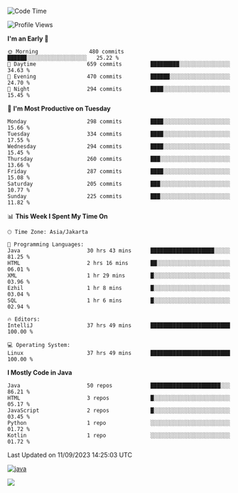 <!--START_SECTION:waka-->
![Code Time](http://img.shields.io/badge/Code%20Time-2%2C243%20hrs%2034%20mins-blue)

![Profile Views](http://img.shields.io/badge/Profile%20Views-97-blue)

**I'm an Early 🐤** 

```text
🌞 Morning                480 commits         ██████░░░░░░░░░░░░░░░░░░░   25.22 % 
🌆 Daytime                659 commits         █████████░░░░░░░░░░░░░░░░   34.63 % 
🌃 Evening                470 commits         ██████░░░░░░░░░░░░░░░░░░░   24.70 % 
🌙 Night                  294 commits         ████░░░░░░░░░░░░░░░░░░░░░   15.45 % 
```
📅 **I'm Most Productive on Tuesday** 

```text
Monday                   298 commits         ████░░░░░░░░░░░░░░░░░░░░░   15.66 % 
Tuesday                  334 commits         ████░░░░░░░░░░░░░░░░░░░░░   17.55 % 
Wednesday                294 commits         ████░░░░░░░░░░░░░░░░░░░░░   15.45 % 
Thursday                 260 commits         ███░░░░░░░░░░░░░░░░░░░░░░   13.66 % 
Friday                   287 commits         ████░░░░░░░░░░░░░░░░░░░░░   15.08 % 
Saturday                 205 commits         ███░░░░░░░░░░░░░░░░░░░░░░   10.77 % 
Sunday                   225 commits         ███░░░░░░░░░░░░░░░░░░░░░░   11.82 % 
```


📊 **This Week I Spent My Time On** 

```text
🕑︎ Time Zone: Asia/Jakarta

💬 Programming Languages: 
Java                     30 hrs 43 mins      ████████████████████░░░░░   81.25 % 
HTML                     2 hrs 16 mins       ██░░░░░░░░░░░░░░░░░░░░░░░   06.01 % 
XML                      1 hr 29 mins        █░░░░░░░░░░░░░░░░░░░░░░░░   03.96 % 
Ezhil                    1 hr 8 mins         █░░░░░░░░░░░░░░░░░░░░░░░░   03.04 % 
SQL                      1 hr 6 mins         █░░░░░░░░░░░░░░░░░░░░░░░░   02.94 % 

🔥 Editors: 
IntelliJ                 37 hrs 49 mins      █████████████████████████   100.00 % 

💻 Operating System: 
Linux                    37 hrs 49 mins      █████████████████████████   100.00 % 
```

**I Mostly Code in Java** 

```text
Java                     50 repos            ██████████████████████░░░   86.21 % 
HTML                     3 repos             █░░░░░░░░░░░░░░░░░░░░░░░░   05.17 % 
JavaScript               2 repos             █░░░░░░░░░░░░░░░░░░░░░░░░   03.45 % 
Python                   1 repo              ░░░░░░░░░░░░░░░░░░░░░░░░░   01.72 % 
Kotlin                   1 repo              ░░░░░░░░░░░░░░░░░░░░░░░░░   01.72 % 
```




 Last Updated on 11/09/2023 14:25:03 UTC
<!--END_SECTION:waka-->
[<img src='https://dev.karakun.com/assets/posts/2018-09-16-jc-java-article/3duke_suspects.jpg' alt='java'>](https://github.com/yeahbutstill)
<!-- [<img src='https://cdn.jsdelivr.net/npm/simple-icons@3.0.1/icons/github.svg' alt='github' height='40'>](https://github.com/yeahbutstill)  [<img src='https://cdn.jsdelivr.net/npm/simple-icons@3.0.1/icons/java.svg' alt='java' height='40'>](rahasia)  [<img src='https://cdn.jsdelivr.net/npm/simple-icons@3.0.1/icons/spring.svg' alt='spring' height='40'>](rahasia)  [<img src='https://cdn.jsdelivr.net/npm/simple-icons@3.0.1/icons/docker.svg' alt='docker' height='40'>](rahasia)  [<img src='https://cdn.jsdelivr.net/npm/simple-icons@3.0.1/icons/postgresql.svg' alt='postgresql' height='40'>](rahasia)  [<img src='https://cdn.jsdelivr.net/npm/simple-icons@3.0.1/icons/linux.svg' alt='linux' height='40'>](rahasia) [<img src='https://cdn.jsdelivr.net/npm/simple-icons@3.0.1/icons/apachekafka.svg' alt='apachekafka' height='40'>](rahasia) -->   

[![](https://visitcount.itsvg.in/api?id=yeahbutstill&icon=0&color=0)](https://visitcount.itsvg.in)
